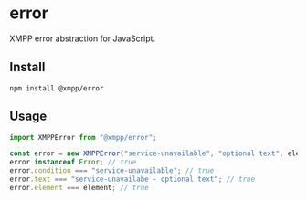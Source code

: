 # error

XMPP error abstraction for JavaScript.

## Install

`npm install @xmpp/error`

## Usage

```js
import XMPPError from "@xmpp/error";

const error = new XMPPError("service-unavailable", "optional text", element);
error instanceof Error; // true
error.condition === "service-unavailable"; // true
error.text === "service-unavailabe - optional text"; // true
error.element === element; // true
```
